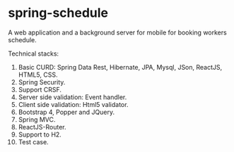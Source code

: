 # spring-schedule
A web application and a background server for mobile for booking workers schedule.

Technical stacks:
1. Basic CURD: Spring Data Rest, Hibernate, JPA, Mysql, JSon, ReactJS, HTML5, CSS.
2. Spring Security.
3. Support CRSF.
4. Server side validation: Event handler.
5. Client side validation: Html5 validator. 
6. Bootstrap 4, Popper and JQuery.
7. Spring MVC.
8. ReactJS-Router.
9. Support to H2.
10. Test case.

